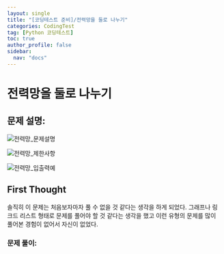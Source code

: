 ```yaml
---
layout: single
title: "[코딩테스트 준비]/전력망을 둘로 나누기"
categories: CodingTest
tag: [Python 코딩테스트]
toc: true
author_profile: false
sidebar:
  nav: "docs"
---
```


# 전력망을 둘로 나누기

## 문제 설명:

![전력망_문제설명]({{site.url}}/images/2023-08-14-전력망을둘로나누기/전력망_문제설명.png)

![전력망_제한사항]({{site.url}}/images/2023-08-14-전력망을둘로나누기/전력망_제한사항.png)

![전력망_입출력예]({{site.url}}/images/2023-08-14-전력망을둘로나누기/전력망_입출력예.png)

## First Thought

솔직히 이 문제는 처음보자마자 풀 수 없을 것 같다는 생각을 하게 되었다. 그래프나 링크드 리스트 형태로 문제를 풀어야 할 것 같다는 생각을 했고 이런 유형의 문제를 많이 풀어본 경험이 없어서 자신이 없었다.

### 문제 풀이:
